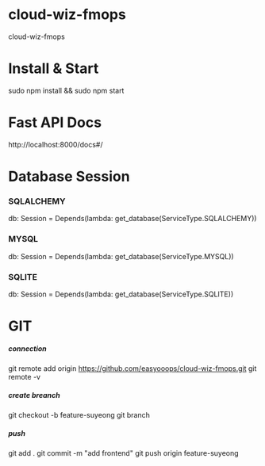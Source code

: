 # cloud-wiz-fmops
cloud-wiz-fmops

# Install & Start
sudo npm install && sudo npm start

# Fast API Docs
http://localhost:8000/docs#/

# Database Session
### SQLALCHEMY
db: Session = Depends(lambda: get_database(ServiceType.SQLALCHEMY))

### MYSQL
db: Session = Depends(lambda: get_database(ServiceType.MYSQL))

### SQLITE
db: Session = Depends(lambda: get_database(ServiceType.SQLITE))

# GIT
##### connection
git remote add origin https://github.com/easyooops/cloud-wiz-fmops.git
git remote -v

##### create breanch
git checkout -b feature-suyeong
git branch

##### push
git add .
git commit -m "add frontend"
git push origin feature-suyeong
